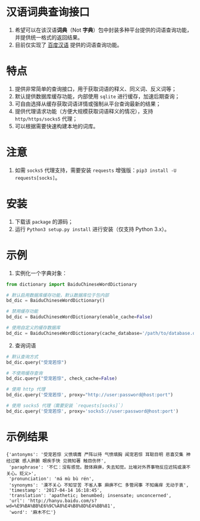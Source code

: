 # 汉语词典查询接口
1. 希望可以在该汉语**词典**（Not **字典**）包中封装多种平台提供的词语查询功能，并提供统一格式的返回结果。
1. 目前仅实现了 [百度汉语](http://hanyu.baidu.com/) 提供的词语查询功能。


# 特点
1. 提供非常简单的查询接口，用于获取词语的释义、同义词、反义词等；
1. 默认提供数据库缓存功能，内部使用 `sqlite` 进行缓存，加速后期查询；
1. 可自由选择从缓存获取词语详情或强制从平台查询最新的结果；
1. 提供代理请求功能（方便大规模获取词语释义的情况），支持 `http/https/socks5` 代理；
1. 可以根据需要快速构建本地的词库。

# 注意
1. 如需 `socks5` 代理支持，需要安装 `requests` 增强版：`pip3 install -U requests[socks]`。

# 安装
1. 下载该 `package` 的源码；
1. 运行 `Python3 setup.py install` 进行安装（仅支持 Python 3.x）。

# 示例
1. 实例化一个字典对象：

```python
from dictionary import BaiduChineseWordDictionary

# 默认启用数据库缓存功能，默认数据库位于包内部
bd_dic = BaiduChineseWordDictionary()

# 禁用缓存功能
bd_dic = BaiduChineseWordDictionary(enable_cache=False)

# 使用自定义的缓存数据库
bd_dic = BaiduChineseWordDictionary(cache_database='/path/to/database.db')
```

2. 查询词语

```python
# 默认查询方式
bd_dic.query("受宠若惊")

# 不使用缓存查询
bd_dic.query("受宠若惊", check_cache=False)

# 使用 http 代理
bd_dic.query('受宠若惊', proxy="http://user:password@host:port")

# 使用 socks5 代理（需要安装 `requests[socks]`）
bd_dic.query('受宠若惊', proxy='socks5://user:password@host:port')
```

# 示例结果
```
{'antonyms': '受宠若惊 义愤填膺 严阵以待 气愤填胸 闻宠若惊 耳聪目明 悲喜交集 神经过敏 感人肺腑 眼疾手快 见微知著 触目伤怀',
 'paraphrase': '不仁：没有感觉。肢体麻痹，失去知觉。比喻对外界事物反应迟钝或漠不关心。贬义>',
 'pronunciation': 'má mù bù rén',
 'synonyms': '漠不关心 不知甘苦 不省人事 麻痹不仁 多管闲事 不知痛痒 无动于衷',
 'timestamp': '2017-04-14 16:18:45',
 'translation': 'apathetic; benumbed; insensate; unconcerned',
 'url': 'http://hanyu.baidu.com/s?wd=%E9%BA%BB%E6%9C%A8%E4%B8%8D%E4%BB%81',
 'word': '麻木不仁'}
```